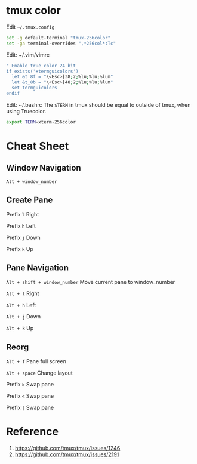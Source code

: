 # tmux color
Edit `~/.tmux.config`
```bash
set -g default-terminal "tmux-256color"
set -ga terminal-overrides ",*256col*:Tc"
```
Edit: ~/.vim/vimrc
```bash
" Enable true color 24 bit
if exists('+termguicolors')
  let &t_8f = "\<Esc>[38;2;%lu;%lu;%lum"
  let &t_8b = "\<Esc>[48;2;%lu;%lu;%lum"
  set termguicolors
endif
```
Edit: ~/.bashrc
The `$TERM` in tmux should be equal to outside of tmux, when using Truecolor.
```bash
export TERM=xterm-256color
```

# Cheat Sheet
## Window Navigation
`Alt + window_number`
## Create Pane
Prefix `l` Right

Prefix `h` Left

Prefix `j` Down

Prefix `k` Up
## Pane Navigation
`Alt + shift + window_number` Move current pane to window_number

`Alt + l` Right

`Alt + h` Left

`Alt + j` Down

`Alt + k` Up
## Reorg 
`Alt + f` Pane full screen

`Alt + space` Change layout

Prefix `>` Swap pane

Prefix `<` Swap pane

Prefix `|` Swap pane


# Reference
1. https://github.com/tmux/tmux/issues/1246
2. https://github.com/tmux/tmux/issues/2191
